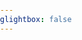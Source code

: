 ```yaml
---
glightbox: false
---
```


<head>

<style> html, body, #map, #elevation-div { height: 100%; width: 100%; padding: 0; margin: 0; } #map { height: 75%; } #elevation-div {	height: 25%; font: 12px/1.5 "Helvetica Neue", Arial, Helvetica, sans-serif; } </style>

<!-- leaflet-ui -->
<script src="https://unpkg.com/leaflet@1.7.1/dist/leaflet.js"></script>
<script src="https://unpkg.com/leaflet-ui@0.6.0/dist/leaflet-ui.js"></script>

<!-- leaflet-elevation -->
<link rel="stylesheet" href="https://unpkg.com/@raruto/leaflet-elevation/dist/leaflet-elevation.css" />
<script src="https://unpkg.com/@raruto/leaflet-elevation/dist/leaflet-elevation.js"></script>

</head>

<body>
<div id="map"></div>
</body>

<script>
  // Full list options at "leaflet-elevation.js"
  var elevation_options = {

    // Default chart colors: theme lime-theme, magenta-theme, ...
    theme: "lightblue-theme",

    // Chart container outside/inside map container
    detached: true,

    // if (detached), the elevation chart container
    elevationDiv: "#elevation-div",

    // if (!detached) autohide chart profile on chart mouseleave
    autohide: false,

    // if (!detached) initial state of chart profile control
    collapsed: false,
    
    // if (!detached) control position on one of map corners
    position: "topright",
    
    // Toggle close icon visibility
    closeBtn: true,

    // Autoupdate map center on chart mouseover.
    followMarker: true,

    // Autoupdate map bounds on chart update.
    autofitBounds: true,

    // Chart distance/elevation units.
    imperial: false,

    // [Lat, Long] vs [Long, Lat] points. (leaflet default: [Lat, Long])
    reverseCoords: false,

    // Acceleration chart profile: true || "summary" || "disabled" || false
    acceleration: false,

    // Slope chart profile: true || "summary" || "disabled" || false
    slope: false,

    // Speed chart profile: true || "summary" || "disabled" || false
    speed: false,

    // Altitude chart profile: true || "summary" || "disabled" || false
    altitude: true,

    // Display time info: true || "summary" || false
    time: true,

    // Display distance info: true || "summary" || false
    distance: true,

    // Summary track info style: "inline" || "multiline" || false
    summary: 'multiline',

    // Download link: "link" || false || "modal"
    downloadLink: 'link',

    // Toggle chart ruler filter
    ruler: true,

    // Toggle chart legend filter
    legend: true,

    // Toggle "leaflet-almostover" integration
    almostOver: true,

    // Toggle "leaflet-distance-markers" integration
    distanceMarkers: false,

    // Toggle "leaflet-edgescale" integration
    edgeScale: false,
    
    // Toggle "leaflet-hotline" integration
    hotline: true,

    // Display track datetimes: true || false
    timestamps: false,

    // Display track waypoints: true || "markers" || "dots" || false
    waypoints: true,

    // Toggle custom waypoint icons: true || { associative array of <sym> tags } || false
    wptIcons: {
      '': L.divIcon({
        className: 'elevation-waypoint-marker',
        html: '<i class="elevation-waypoint-icon"></i>',
        iconSize: [30, 30],
        iconAnchor: [8, 30],
      }),
    },

    // Toggle waypoint labels: true || "markers" || "dots" || false
    wptLabels: true,

    // Render chart profiles as Canvas or SVG Paths
    preferCanvas: true,

  };

  // Instantiate map (leaflet-ui).
  var map = L.map('map', { mapTypeId: 'terrain', center: [41.4583, 12.7059], zoom: 5 });

  // Instantiate elevation control.
  var controlElevation = L.control.elevation(elevation_options).addTo(map);

  // Load track from url (allowed data types: "*.geojson", "*.gpx", "*.tcx")
  controlElevation.load("https://siroccomeister.github.io/f3/assets/gpx/GDMBR3.gpx");

</script>

